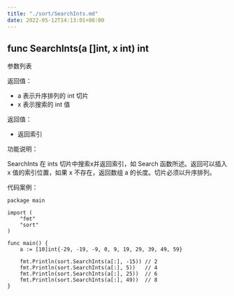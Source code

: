 ```yaml
---
title: "./sort/SearchInts.md"
date: 2022-05-12T14:13:01+08:00
---
```

## func SearchInts(a []int, x int) int

参数列表

返回值：

- a 表示升序排列的 int 切片 
- x 表示搜索的 int 值

返回值：

- 返回索引

功能说明：

SearchInts 在 ints 切片中搜索x并返回索引，如 Search 函数所述。返回可以插入 x 值的索引位置，如果 x 不存在，返回数组 a 的长度。切片必须以升序排列。

代码案例：
	
	package main
	
	import (
		"fmt"
		"sort"
	)
	
	func main() {
		a := [10]int{-29, -19, -9, 0, 9, 19, 29, 39, 49, 59}
		
		fmt.Println(sort.SearchInts(a[:], -15)) // 2
		fmt.Println(sort.SearchInts(a[:], 5))   // 4
		fmt.Println(sort.SearchInts(a[:], 25))  // 6
		fmt.Println(sort.SearchInts(a[:], 49))  // 8
	} 
		